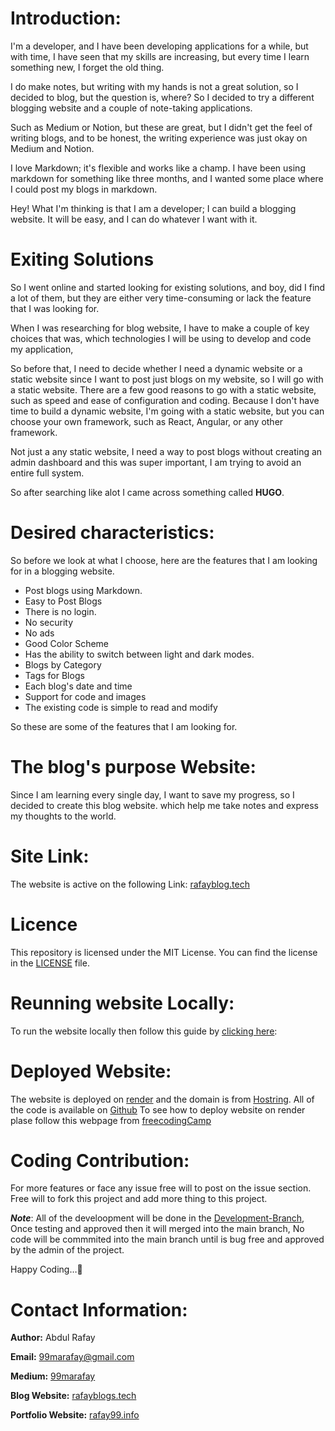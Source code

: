 # Introduction:
I'm a developer, and I have been developing applications for a while, but with time, I have seen that my skills are increasing, but every time I learn something new, I forget the old thing.

I do make notes, but writing with my hands is not a great solution, so I decided to blog, but the question is, where? So I decided to try a different blogging website and a couple of note-taking applications.

Such as Medium or Notion, but these are great, but I didn't get the feel of writing blogs, and to be honest, the writing experience was just okay on Medium and Notion.

I love Markdown; it's flexible and works like a champ. I have been using markdown for something like three months, and I wanted some place where I could post my blogs in markdown.

Hey! What I'm thinking is that I am a developer; I can build a blogging website. It will be easy, and I can do whatever I want with it.

# Exiting Solutions
So I went online and started looking for existing solutions, and boy, did I find a lot of them, but they are either very time-consuming or lack the feature that I was looking for.

When I was researching for blog website, I have to make a couple of key choices that was, which technologies I will be using to develop and code my application, 

So before that, I need to decide whether I need a dynamic website or a static website since I want to post just blogs on my website, so I will go with a static website. There are a few good reasons to go with a static website, such as speed and ease of configuration and coding. Because I don't have time to build a dynamic website, I'm going with a static website, but you can choose your own framework, such as React, Angular, or any other framework.

Not just a any static website, I need a way to post blogs without creating an admin dashboard and this was super important, I am trying to avoid an entire full system. 

So after searching like alot I came across something called **HUGO**. 

# Desired characteristics:
So before we look at what I choose, here are the features that I am looking for in a blogging website.

- Post blogs using Markdown.  
- Easy to Post Blogs  
- There is no login.  
- No security  
- No ads  
- Good Color Scheme  
- Has the ability to switch between light and dark modes.  
- Blogs by Category  
- Tags for Blogs  
- Each blog's date and time  
- Support for code and images  
- The existing code is simple to read and modify

So these are some of the features that I am looking for. 

# The blog's purpose Website:
Since I am learning every single day, I want to save my progress, so I decided to create this blog website. which help me take notes and express my thoughts to the world.

# Site Link:

The website is active on the following Link: [rafayblog.tech](https://rafayblogs.tech)

# Licence
This repository is licensed under the MIT License. You can find the license in the [LICENSE](/LICENSE) file.

# Reunning website Locally:
To run the website locally then follow this guide by [clicking here](/INSTALL.md):

# Deployed Website:
The website is deployed on [render](https://render.com/) and the domain is from [Hostring](https://www.hostinger.com/).
All of the code is available on [Github](https://github.com/rafay99-epic/Blog-website)
To see how to deploy website on render plase follow this webpage from [freecodingCamp](https://www.freecodecamp.org/news/how-to-deploy-nodejs-application-with-render/)

# Coding Contribution:
For more features or face any issue free will to post on the issue section. Free will to fork this project and add more thing to this project.

***Note***:
All of the develoopment will be done in the [Development-Branch](https://github.com/rafay99-epic/Blog-website/tree/Development-Branch), Once testing and approved then it will merged into the main branch, No code will be commmited into the main branch until is bug free and approved by the admin of the project.

Happy Coding…👋

# Contact Information:

**Author:** Abdul Rafay

**Email:** [99marafay@gmail.com](mailto:99marafay@gmail.com)

**Medium:** [99marafay](https://medium.com/@99marafay)

**Blog Website:** [rafayblogs.tech](https://rafayblogs.tech/)

**Portfolio Website:**  [rafay99.info](https://rafay99.info/)

